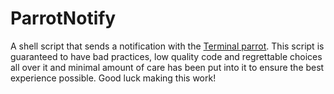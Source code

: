 # ParrotNotify

A shell script that sends a notification with the [Terminal parrot](https://github.com/jmhobbs/terminal-parrot).
This script is guaranteed to have bad practices, low quality code and regrettable choices all over it and minimal amount of care has been put into it to ensure the best experience possible.
Good luck making this work!
